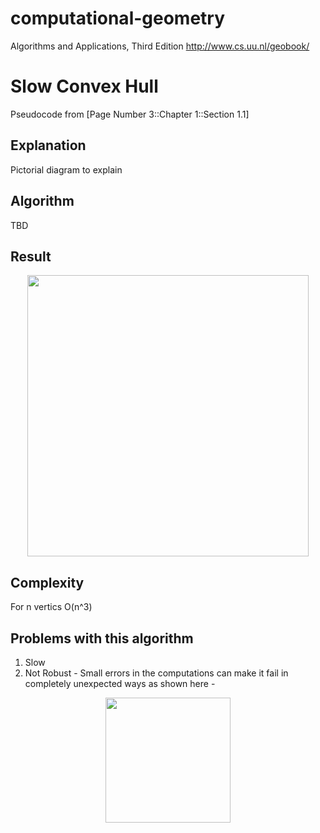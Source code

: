 # computational-geometry
Algorithms and Applications, Third Edition
http://www.cs.uu.nl/geobook/

# Slow Convex Hull
Pseudocode from [Page Number 3::Chapter 1::Section 1.1]

## Explanation
Pictorial diagram to explain

## Algorithm
TBD

## Result
<p align="center">
  <img src="https://i.imgur.com/i18lsgZ.png" width="450"/>
</p>

## Complexity
For n vertics O(n^3)

## Problems with this algorithm
1) Slow
2) Not Robust - Small errors in the computations can make it fail in completely unexpected ways as shown here -

<p align="center">
  <img src="https://i.imgur.com/5BpsXDA.jpg" width="200"/>
</p>
